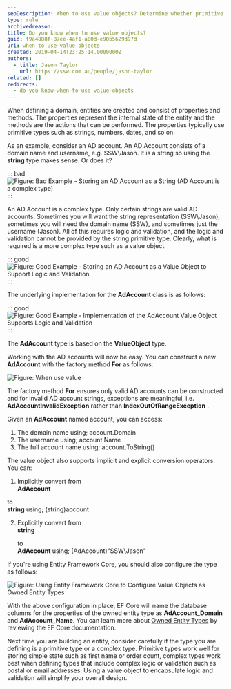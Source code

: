 ```yaml
---
seoDescription: When to use value objects? Determine whether primitive types suffice or complex logic and validation require encapsulation with value objects for simplified design.
type: rule
archivedreason:
title: Do you know when to use value objects?
guid: f9a4888f-87ee-4af1-a80d-e90b5629d97d
uri: when-to-use-value-objects
created: 2019-04-14T23:25:14.0000000Z
authors:
  - title: Jason Taylor
    url: https://ssw.com.au/people/jason-taylor
related: []
redirects:
  - do-you-know-when-to-use-value-objects
---
```


When defining a domain, entities are created and consist of properties and methods. The properties represent the internal state of the entity and the methods are the actions that can be performed. The properties typically use primitive types such as strings, numbers, dates, and so on.

<!--endintro-->

As an example, consider an AD account. An AD Account consists of a domain name and username, e.g. SSW\Jason. It is a string so using the **string** type makes sense. Or does it?

::: bad  
![Figure: Bad Example - Storing an AD Account as a String (AD Account is a complex type)](when-use-value-bad.png)  
:::

An AD Account is a complex type. Only certain strings are valid AD accounts. Sometimes you will want the string representation (SSW\Jason), sometimes you will need the domain name (SSW), and sometimes just the username (Jason). All of this requires logic and validation, and the logic and validation cannot be provided by the string primitive type. Clearly, what is required is a more complex type such as a value object.

::: good  
![Figure: Good Example - Storing an AD Account as a Value Object to Support Logic and Validation](when-use-value-good.png)  
:::

The underlying implementation for the **AdAccount** class is as follows:

::: good  
![Figure: Good Example - Implementation of the AdAccount Value Object Supports Logic and Validation](when-use-value-good-2.png)  
:::

The **AdAccount** type is based on the **ValueObject** type.

Working with the AD accounts will now be easy. You can construct a new **AdAccount** with the factory method **For** as follows:

![Figure: When use value](when-use-value-eg-1.png)

The factory method **For** ensures only valid AD accounts can be constructed and for invalid AD account strings, exceptions are meaningful, i.e. **AdAccountInvalidException** rather than **IndexOutOfRangeException** .

Given an **AdAccount** named account, you can access:

1. The domain name using; account.Domain
2. The username using; account.Name
3. The full account name using; account.ToString()

The value object also supports implicit and explicit conversion operators. You can:

1. Implicitly convert from  
   **AdAccount**

to  
 **string** using; (string)account

2. Explicitly convert from  
   **string**

   to  
   **AdAccount** using; (AdAccount)"SSW\\Jason"

If you're using Entity Framework Core, you should also configure the type as follows:

![Figure: Using Entity Framework Core to Configure Value Objects as Owned Entity Types](when-use-value-eg-2.png)

With the above configuration in place, EF Core will name the database columns for the properties of the owned entity type as **AdAccount_Domain** and **AdAccount_Name**. You can learn more about [Owned Entity Types](https://docs.microsoft.com/en-us/ef/core/modeling/owned-entities?WT.mc_id=DP-MVP-33518) by reviewing the EF Core documentation.

Next time you are building an entity, consider carefully if the type you are defining is a primitive type or a complex type. Primitive types work well for storing simple state such as first name or order count, complex types work best when defining types that include complex logic or validation such as postal or email addresses. Using a value object to encapsulate logic and validation will simplify your overall design.
